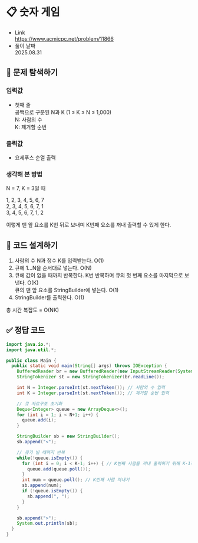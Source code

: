 # 📋 숫자 게임
- Link<br>
https://www.acmicpc.net/problem/11866
- 풀이 날짜<br>
2025.08.31

## 🔎 문제 탐색하기

### 입력값
- 첫째 줄<br>
공백으로 구분된 N과 K (1 ≤ K ≤ N ≤ 1,000)<br>
N: 사람의 수<br>
K: 제거할 순번

### 출력값
- 요세푸스 순열 출력

### 생각해 본 방법
N = 7, K = 3일 때

1, 2, 3, 4, 5, 6, 7<br>
2, 3, 4, 5, 6, 7, 1<br>
3, 4, 5, 6, 7, 1, 2

이렇게 맨 앞 요소를 K번 뒤로 보내며 K번째 요소를 꺼내 출력할 수 있게 한다.

## 📝 코드 설계하기
1. 사람의 수 N과 정수 K를 입력받는다. O(1)
2. 큐에 1...N을 순서대로 넣는다. O(N)
3. 큐에 값이 없을 때까지 반복한다.
K번 반복하며 큐의 첫 번째 요소를 마지막으로 보낸다. O(K)<br>
큐의 맨 앞 요소를 StringBuilder에 넣는다. O(1)
4. StringBuilder를 출력한다. O(1)

총 시간 복잡도 = O(NK)

## ✅ 정답 코드
```java
import java.io.*;
import java.util.*;

public class Main {
  public static void main(String[] args) throws IOException {
    BufferedReader br = new BufferedReader(new InputStreamReader(System.in)); // 한 줄 단위로 입력값 입력 받음
    StringTokenizer st = new StringTokenizer(br.readLine());

    int N = Integer.parseInt(st.nextToken()); // 사람의 수 입력
    int K = Integer.parseInt(st.nextToken()); // 제거할 순번 입력

    // 큐 자료구조 초기화
    Deque<Integer> queue = new ArrayDeque<>();
    for (int i = 1; i < N+1; i++) {
      queue.add(i);
    }

    StringBuilder sb = new StringBuilder();
    sb.append("<");

    // 큐가 빌 때까지 반복
    while(!queue.isEmpty()) {
      for (int i = 0; i < K-1; i++) { // K번째 사람을 꺼내 출력하기 위해 K-1까지 반복하며 맨 앞 요소를 맨 뒤로 보냄
        queue.add(queue.poll());
      }
      int num = queue.poll(); // K번째 사람 꺼내기
      sb.append(num);
      if (!queue.isEmpty()) {
        sb.append(", ");
      }
    }

    sb.append(">");
    System.out.println(sb);
  }
}
```